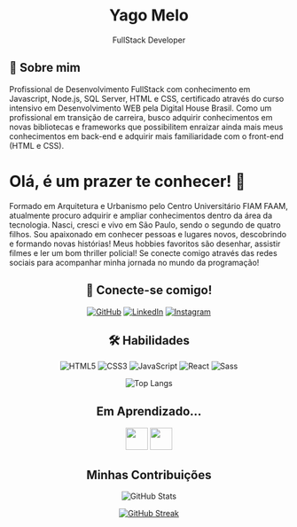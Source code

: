 <div align="center">

# Yago Melo

FullStack Developer

</div>

## 🚀 Sobre mim
Profissional de Desenvolvimento FullStack com conhecimento em Javascript, Node.js, SQL Server, HTML e CSS, certificado através do curso intensivo em Desenvolvimento WEB pela Digital House Brasil. Como um profissional em transição de carreira, busco adquirir conhecimentos em novas bibliotecas e frameworks que possibilitem enraizar ainda mais meus conhecimentos em back-end e adquirir mais familiaridade com o front-end (HTML e CSS).


# Olá, é um prazer te conhecer! 👋

Formado em Arquitetura e Urbanismo pelo Centro Universitário FIAM FAAM, atualmente procuro adquirir e ampliar conhecimentos dentro da área da tecnologia. Nasci, cresci e vivo em São Paulo, sendo o segundo de quatro filhos. Sou apaixonado em conhecer pessoas e lugares novos, descobrindo e formando novas histórias! Meus hobbies favoritos são desenhar, assistir filmes e ler um bom thriller policial! Se conecte comigo através das redes sociais para acompanhar minha jornada no mundo da programação! 

<div align="center">

## 🔗 Conecte-se comigo!

[![GitHub](https://img.shields.io/badge/GitHub-000?style=for-the-badge&logo=github&logoColor=30A3DC)](https://github.com/MeloYago)
[![LinkedIn](https://img.shields.io/badge/LinkedIn-000?style=for-the-badge&logo=linkedin&logoColor=0E76A8)](https://www.linkedin.com/in/yagomelo/)
[![Instagram](https://img.shields.io/badge/Instagram-000?style=for-the-badge&logo=instagram)](https://instagram.com/yagocogu.mello?utm_source=qr&igshid=MzNlNGNkZWQ4Mg%3D%3D)

## 🛠 Habilidades

![HTML5](https://img.shields.io/badge/HTML5-000?style=for-the-badge&logo=html5) 
![CSS3](https://img.shields.io/badge/CSS3-000?style=for-the-badge&logo=css3&logoColor=264CE4)
![JavaScript](https://img.shields.io/badge/JavaScript-000?style=for-the-badge&logo=javascript)
![React](https://img.shields.io/badge/React-000?style=for-the-badge&logo=react)
![Sass](https://img.shields.io/badge/Sass-000?style=for-the-badge&logo=sass)

![Top Langs](https://github-readme-stats-git-masterrstaa-rickstaa.vercel.app/api/top-langs/?username=MeloYago&layout=compact&bg_color=000&border_color=30A3DC&title_color=E94D5F&text_color=FFF)

## Em Aprendizado...

<img src="https://cdn.worldvectorlogo.com/logos/angular-icon.svg" width="40" height="40"/>
<img src="https://cdn.worldvectorlogo.com/logos/java-4.svg" width="40" height="40"/>

##  Minhas Contribuições

![GitHub Stats](https://github-readme-stats.vercel.app/api?username=MeloYago&theme=algolia)

[![GitHub Streak](https://streak-stats.demolab.com/?user=MeloYago&theme=bear&background=000&border=30A3DC&dates=FFF)](https://git.io/streak-stats)

</div>
